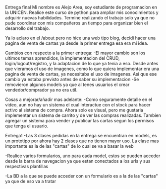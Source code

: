 Entrega final
Mi nombre es Alejo Area, soy estudiante de programacion en la UNICEN. Realice este curso de python para ampliar mis conocimientos y adquirir nuevas habilidades. Termine realizando el trabajo solo ya que no pude coordinar con mis compañeros un tiempo para organizar bien el desarrollo del trabajo.

Ya lo aclaro en el /about pero no hice una web tipo blog, decidi hacer una pagina de venta de cartas ya desde la primer entrega esa era mi idea.

Cambios con respecto a la primer entrega: -El mayor cambio son los ultimos temas aprendidos, la implementacion del CRUD, login/logout/registro, y la adaptacion de lo que ya tenia a eso. Desde antes que vieramos el uso de imagenes, como lo que quiera implementar era una pagina de venta de cartas, ya necesitaba el uso de imagenes. Asi que ese cambio ya estaba previsto antes de saber su implementacion -Se removieron algunos models ya que al tenes usuarios el crear vendedor/comprador ya no era util.

Cosas a mejorar/añadir mas adelante: -Como seguramente detalle en el video, aun no hay un sistema el cual interactue con el stock para hacer activo al sistema de compra. Ahora solo es visual, pero me gustaria implementar un sistema de carrito y de ver las compras realizadas. Tambien agregar un sistema para vender y publicar las cartas segun los permisos que tenga el usuario.

Entrega1
-Las 3 clases pedidas en la entrega se encuentran en models, es un prototipo por ahora hay 2 clases que no tienen mayor uso. La clase mas importante es la de las "cartas" de lo cual se va a basar la web

-Realice varios formularios, uno para cada model, estos se pueden acceder desde la barra de navegacion ya que estan conectados a los urls y sus respectivas plantillas

-La BD a la que se puede acceder con un formulario es a la de las "cartas" ya que de eso va a tratar

